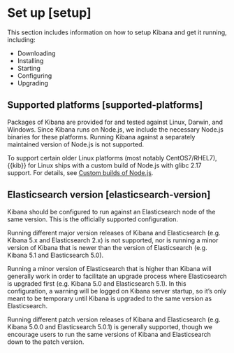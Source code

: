 # Set up [setup]

This section includes information on how to setup Kibana and get it running, including:

* Downloading
* Installing
* Starting
* Configuring
* Upgrading


## Supported platforms [supported-platforms] 

Packages of Kibana are provided for and tested against Linux, Darwin, and Windows. Since Kibana runs on Node.js, we include the necessary Node.js binaries for these platforms. Running Kibana against a separately maintained version of Node.js is not supported.

To support certain older Linux platforms (most notably CentOS7/RHEL7), {{kib}} for Linux ships with a custom build of Node.js with glibc 2.17 support. For details, see [Custom builds of Node.js](asciidocalypse://docs/kibana/docs/extend/upgrading-nodejs.md#custom-nodejs-builds).


## Elasticsearch version [elasticsearch-version] 

Kibana should be configured to run against an Elasticsearch node of the same version. This is the officially supported configuration.

Running different major version releases of Kibana and Elasticsearch (e.g. Kibana 5.x and Elasticsearch 2.x) is not supported, nor is running a minor version of Kibana that is newer than the version of Elasticsearch (e.g. Kibana 5.1 and Elasticsearch 5.0).

Running a minor version of Elasticsearch that is higher than Kibana will generally work in order to facilitate an upgrade process where Elasticsearch is upgraded first (e.g. Kibana 5.0 and Elasticsearch 5.1). In this configuration, a warning will be logged on Kibana server startup, so it’s only meant to be temporary until Kibana is upgraded to the same version as Elasticsearch.

Running different patch version releases of Kibana and Elasticsearch (e.g. Kibana 5.0.0 and Elasticsearch 5.0.1) is generally supported, though we encourage users to run the same versions of Kibana and Elasticsearch down to the patch version.

